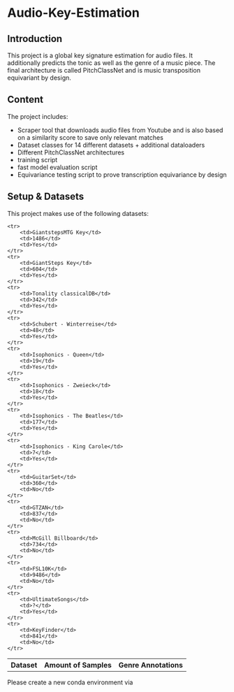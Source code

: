 # Audio-Key-Estimation

## Introduction

This project is a global key signature estimation for audio files. It additionally predicts the tonic as well as the genre of a music piece. The final architecture is called PitchClassNet and is music transposition equivariant by design.

## Content

The project includes:
- Scraper tool that downloads audio files from Youtube and is also based on a similarity score to save only relevant matches
- Dataset classes for 14 different datasets + additional dataloaders
- Different PitchClassNet architectures
- training script
- fast model evaluation script
- Equivariance testing script to prove transcription equivariance by design

## Setup & Datasets

This project makes use of the following datasets:

<table>
    <col>
    <col>
    <col>
    <tr>
        <th rowspan=2>Dataset</th>
        <th rowspan=2>Amount of Samples</th>
        <th rowspan=2>Genre Annotations</th>
    </tr>
    
    <tr>
        <td>GiantstepsMTG Key</td>
        <td>1486</td>
        <td>Yes</td>
    </tr>
    <tr>
        <td>GiantSteps Key</td>
        <td>604</td>
        <td>Yes</td>
    </tr>
    <tr>
        <td>Tonality classicalDB</td>
        <td>342</td>
        <td>Yes</td>
    </tr>
    <tr>
        <td>Schubert - Winterreise</td>
        <td>48</td>
        <td>Yes</td>
    </tr>
    <tr>
        <td>Isophonics - Queen</td>
        <td>19</td>
        <td>Yes</td>
    </tr>
    <tr>
        <td>Isophonics - Zweieck</td>
        <td>18</td>
        <td>Yes</td>
    </tr>
    <tr>
        <td>Isophonics - The Beatles</td>
        <td>177</td>
        <td>Yes</td>
    </tr>
    <tr>
        <td>Isophonics - King Carole</td>
        <td>7</td>
        <td>Yes</td>
    </tr>
    <tr>
        <td>GuitarSet</td>
        <td>360</td>
        <td>No</td>
    </tr>
    <tr>
        <td>GTZAN</td>
        <td>837</td>
        <td>No</td>
    </tr>
    <tr>
        <td>McGill Billboard</td>
        <td>734</td>
        <td>No</td>
    </tr>
    <tr>
        <td>FSL10K</td>
        <td>9486</td>
        <td>No</td>
    </tr>
    <tr>
        <td>UltimateSongs</td>
        <td>?</td>
        <td>Yes</td>
    </tr>
    <tr>
        <td>KeyFinder</td>
        <td>841</td>
        <td>No</td>
    </tr>

</table>

Please create a new conda environment via

